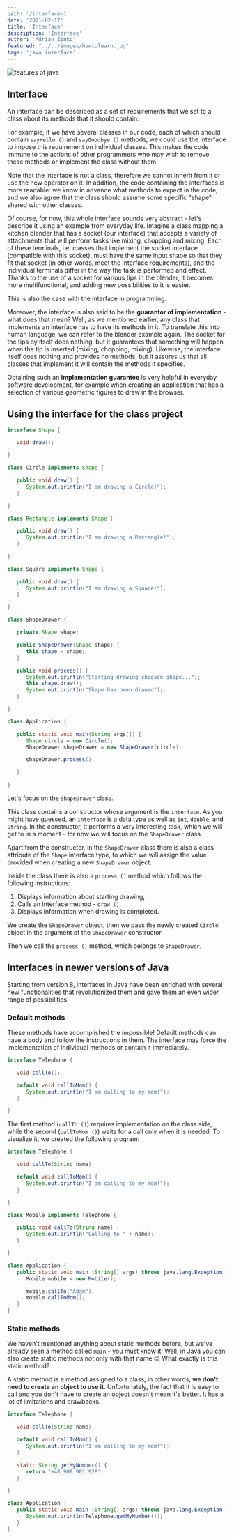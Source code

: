 ```yaml
---
path: '/interface-1'
date: '2021-02-17'
title: 'Interface'
description: 'Interface'
author: 'Adrian Zinko'
featured: "../../images/howtolearn.jpg"
tags: 'java interface'
---
```


![features of java](../../images/features-of-java.png)

## Interface

An interface can be described as a set of requirements that we set to a class about its methods that it should contain.

For example, if we have several classes in our code, each of which should contain `sayHello ()` and `sayGoodbye ()` methods, we could use the interface to impose this requirement on individual classes. This makes the code immune to the actions of other programmers who may wish to remove these methods or implement the class without them.

Note that the interface is not a class, therefore we cannot inherit from it or use the new operator on it. In addition, the code containing the interfaces is more readable: we know in advance what methods to expect in the code, and we also agree that the class should assume some specific "shape" shared with other classes.

Of course, for now, this whole interface sounds very abstract - let's describe it using an example from everyday life. Imagine a class mapping a kitchen blender that has a socket (our interface) that accepts a variety of attachments that will perform tasks like mixing, chopping and mixing. Each of these terminals, i.e. classes that implement the socket interface (compatible with this socket), must have the same input shape so that they fit that socket (in other words, meet the interface requirements), and the individual terminals differ in the way the task is performed and effect. Thanks to the use of a socket for various tips in the blender, it becomes more multifunctional, and adding new possibilities to it is easier.

This is also the case with the interface in programming.

Moreover, the interface is also said to be the __guarantor of implementation__ - what does that mean? Well, as we mentioned earlier, any class that implements an interface has to have its methods in it. To translate this into human language, we can refer to the blender example again. The socket for the tips by itself does nothing, but it guarantees that something will happen when the tip is inserted (mixing, chopping, mixing). Likewise, the interface itself does nothing and provides no methods, but it assures us that all classes that implement it will contain the methods it specifies.

Obtaining such an __implementation guarantee__ is very helpful in everyday software development, for example when creating an application that has a selection of various geometric figures to draw in the browser.

## Using the interface for the class project

```java
interface Shape {

   void draw();

}

class Circle implements Shape {

   public void draw() {
      System.out.println("I am drawing a Circle!");
   }

}

class Rectangle implements Shape {

   public void draw() {
      System.out.println("I am drawing a Rectangle!");
   }

}

class Square implements Shape {

   public void draw() {
      System.out.println("I am drawing a Square!");
   }

}

class ShapeDrawer {

   private Shape shape;

   public ShapeDrawer(Shape shape) {
      this.shape = shape;
   }

   public void process() {
      System.out.println("Starting drawing choosen shape...");
      this.shape.draw();
      System.out.println("Shape has been drawed");
   }

}

class Application {

   public static void main(String args[]) {
      Shape circle = new Circle();
      ShapeDrawer shapeDrawer = new ShapeDrawer(circle);

      shapeDrawer.process();

   }

}
```

Let's focus on the `ShapeDrawer` class.

This class contains a constructor whose argument is the `interface`. As you might have guessed, an `interface` is a data type as well as `int`, `double`, and `String`. In the constructor, it performs a very interesting task, which we will get to in a moment - for now we will focus on the `ShapeDrawer` class.

Apart from the constructor, in the `ShapeDrawer` class there is also a class attribute of the `Shape` interface type, to which we will assign the value provided when creating a new `ShapeDrawer` object.

Inside the class there is also a `process ()` method which follows the following instructions:

1. Displays information about starting drawing,
2. Calls an interface method - `draw ()`,
3. Displays information when drawing is completed.

We create the `ShapeDrawer` object, then we pass the newly created `Circle` object in the argument of the `ShapeDrawer` constructor.

Then we call the `process ()` method, which belongs to `ShapeDrawer`.

## Interfaces in newer versions of Java

Starting from version 8, interfaces in Java have been enriched with several new functionalities that revolutionized them and gave them an even wider range of possibilities.

### Default methods

These methods have accomplished the impossible! Default methods can have a body and follow the instructions in them. The interface may force the implementation of individual methods or contain it immediately.

```java
interface Telephone {

   void callTo();

   default void callToMom() {
      System.out.println("I am calling to my mom!");
   }

}
```

The first method (`callTo ()`) requires implementation on the class side, while the second (`callToMom ()`) waits for a call only when it is needed. To visualize it, we created the following program:

```java
interface Telephone {

   void callTo(String name);

   default void callToMom() {
      System.out.println("I am calling to my mom!");
   }

}

class Mobile implements Telephone {

   public void callTo(String name) {
      System.out.println("Calling to " + name);
   }

}

class Application {
   public static void main (String[] args) throws java.lang.Exception {
      Mobile mobile = new Mobile();

      mobile.callTo("Adam");
      mobile.callToMom();
   }
}
```

### Static methods

We haven't mentioned anything about static methods before, but we've already seen a method called `main` - you must know it! Well, in Java you can also create static methods not only with that name 😉 What exactly is this static method?

A static method is a method assigned to a class, in other words, __we don't need to create an object to use it__. Unfortunately, the fact that it is easy to call and you don't have to create an object doesn't mean it's better. It has a lot of limitations and drawbacks.

```java
interface Telephone {

   void callTo(String name);

   default void callToMom() {
      System.out.println("I am calling to my mom!");
   }

   static String getMyNumber() {
      return "+48 909 901 928";
   }

}

class Application {
   public static void main (String[] args) throws java.lang.Exception {
      System.out.println(Telephone.getMyNumber());
   }
}
```
